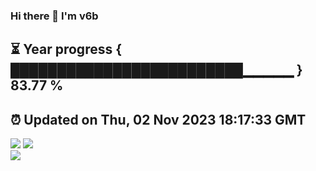 ### Hi there 👋  I'm v6b  
⏳ Year progress { █████████████████████████▁▁▁▁▁ } 83.77 %
---
⏰ Updated on Thu, 02 Nov 2023 18:17:33 GMT
---
![](https://github-readme-stats.vercel.app/api?username=v6b&bg_color=30,e96443,904e95&title_color=fff&text_color=fff&layout=compact)
![](https://github-readme-stats.vercel.app/api/top-langs/?username=v6b&layout=compact&bg_color=30,e96443,904e95&title_color=fff&text_color=fff)  
![](https://gcore.jsdelivr.net/gh/v6b/v6b@main/assets/github-contribution-grid-snake.svg)

